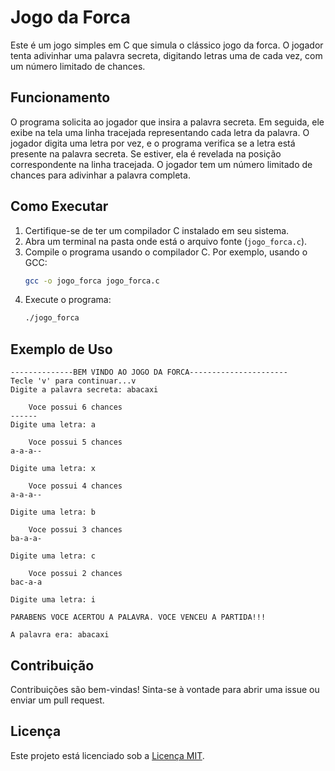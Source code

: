 # Jogo da Forca

Este é um jogo simples em C que simula o clássico jogo da forca. O jogador tenta adivinhar uma palavra secreta, digitando letras uma de cada vez, com um número limitado de chances.

## Funcionamento

O programa solicita ao jogador que insira a palavra secreta. Em seguida, ele exibe na tela uma linha tracejada representando cada letra da palavra. O jogador digita uma letra por vez, e o programa verifica se a letra está presente na palavra secreta. Se estiver, ela é revelada na posição correspondente na linha tracejada. O jogador tem um número limitado de chances para adivinhar a palavra completa.

## Como Executar

1. Certifique-se de ter um compilador C instalado em seu sistema.
2. Abra um terminal na pasta onde está o arquivo fonte (`jogo_forca.c`).
3. Compile o programa usando o compilador C. Por exemplo, usando o GCC:
   ```bash
   gcc -o jogo_forca jogo_forca.c
   ```
4. Execute o programa:
   ```bash
   ./jogo_forca
   ```

## Exemplo de Uso

```
--------------BEM VINDO AO JOGO DA FORCA----------------------
Tecle 'v' para continuar...v
Digite a palavra secreta: abacaxi

	Voce possui 6 chances
------
Digite uma letra: a

	Voce possui 5 chances
a-a-a--

Digite uma letra: x

	Voce possui 4 chances
a-a-a--

Digite uma letra: b

	Voce possui 3 chances
ba-a-a-

Digite uma letra: c

	Voce possui 2 chances
bac-a-a

Digite uma letra: i

PARABENS VOCE ACERTOU A PALAVRA. VOCE VENCEU A PARTIDA!!!

A palavra era: abacaxi
```

## Contribuição

Contribuições são bem-vindas! Sinta-se à vontade para abrir uma issue ou enviar um pull request.

## Licença

Este projeto está licenciado sob a [Licença MIT](LICENSE).
